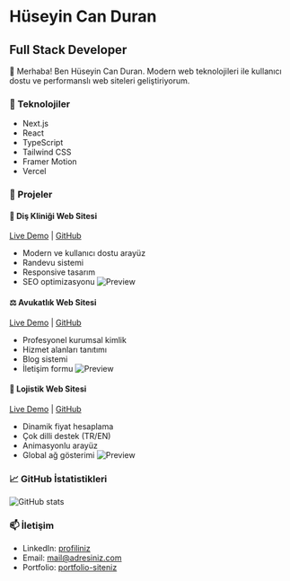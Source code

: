 # Hüseyin Can Duran
## Full Stack Developer

👋 Merhaba! Ben Hüseyin Can Duran. Modern web teknolojileri ile kullanıcı dostu ve performanslı web siteleri geliştiriyorum.

### 🚀 Teknolojiler
- Next.js
- React
- TypeScript
- Tailwind CSS
- Framer Motion
- Vercel

### 💼 Projeler

#### 🦷 Diş Kliniği Web Sitesi
[Live Demo]([site-linki](https://site-5dm2dc544-huseyins-projects-a7abb693.vercel.app)) | [GitHub](repo-linki)
- Modern ve kullanıcı dostu arayüz
- Randevu sistemi
- Responsive tasarım
- SEO optimizasyonu
![Preview](site-preview-image-link)

#### ⚖️ Avukatlık Web Sitesi
[Live Demo](site-linki) | [GitHub](repo-linki)
- Profesyonel kurumsal kimlik
- Hizmet alanları tanıtımı
- Blog sistemi
- İletişim formu
![Preview](site-preview-image-link)

#### 🚢 Lojistik Web Sitesi
[Live Demo](site-linki) | [GitHub](repo-linki)
- Dinamik fiyat hesaplama
- Çok dilli destek (TR/EN)
- Animasyonlu arayüz
- Global ağ gösterimi
![Preview](site-preview-image-link)

### 📈 GitHub İstatistikleri
![GitHub stats](https://github-readme-stats.vercel.app/api?username=huseyincnd&show_icons=true&theme=radical)

### 📫 İletişim
- LinkedIn: [profiliniz](linkedin-link)
- Email: mail@adresiniz.com
- Portfolio: [portfolio-siteniz](site-link)
